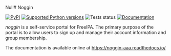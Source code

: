Null# Noggin

[![PyPI](https://img.shields.io/pypi/v/noggin-aaa.svg)](https://pypi.org/project/noggin-aaa/)
[![Supported Python versions](https://img.shields.io/pypi/pyversions/noggin-aaa.svg)](https://pypi.org/project/noggin-aaa/)
![Tests status](https://github.com/fedora-infra/noggin/actions/workflows/main.yml/badge.svg?branch=dev)
[![Documentation](https://readthedocs.org/projects/noggin-aaa/badge/?version=latest)](https://noggin-aaa.readthedocs.io/en/latest/)

*noggin* is a self-service portal for FreeIPA.
The primary purpose of the portal is to allow users to sign up and manage their
account information and group membership.

The documentation is available online at https://noggin-aaa.readthedocs.io/
